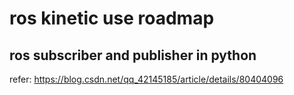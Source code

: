 # ros kinetic use roadmap 

## ros subscriber and publisher in python
refer: https://blog.csdn.net/qq_42145185/article/details/80404096
 